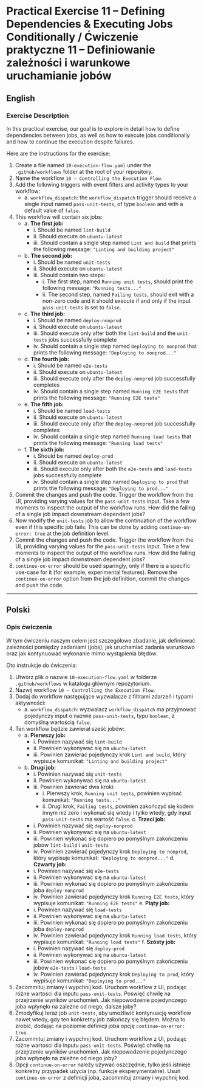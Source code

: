 # Practical Exercise 11 – Defining Dependencies & Executing Jobs Conditionally / Ćwiczenie praktyczne 11 – Definiowanie zależności i warunkowe uruchamianie jobów

## English

### Exercise Description
In this practical exercise, our goal is to explore in detail how to define dependencies between jobs, as well as how to execute jobs conditionally and how to continue the execution despite failures.

Here are the instructions for the exercise:

1. Create a file named `10-execution-flow.yaml` under the `.github/workflows` folder at the root of your repository.
2. Name the workflow `10 – Controlling the Execution Flow`.
3. Add the following triggers with event filters and activity types to your workflow:
   - a. `workflow_dispatch`: the `workflow_dispatch` trigger should receive a single input named `pass-unit-tests`, of type `boolean` and with a default value of `false`.
4. This workflow will contain six jobs:
   - a. **The first job:**
     - i. Should be named `lint-build`  
     - ii. Should execute on `ubuntu-latest`  
     - iii. Should contain a single step named `Lint and build` that prints the following message: `"Linting and building project"`
   - b. **The second job:**
     - i. Should be named `unit-tests`  
     - ii. Should execute on `ubuntu-latest`  
     - iii. Should contain two steps:  
       -  i. The first step, named `Running unit tests`, should print the following message: `"Running tests..."`  
       -  ii. The second step, named `Failing tests`, should exit with a non-zero code and it should execute if and only if the input `pass-unit-tests` is set to `false`.
   - c. **The third job:**
     - i. Should be named `deploy-nonprod`  
     - ii. Should execute on `ubuntu-latest`  
     - iii. Should execute only after both the `lint-build` and the `unit-tests` jobs successfully complete  
     - iv. Should contain a single step named `Deploying to nonprod` that prints the following message: `"Deploying to nonprod..."`
   - d. **The fourth job:**
     - i. Should be named `e2e-tests`  
     - ii. Should execute on `ubuntu-latest`  
     - iii. Should execute only after the `deploy-nonprod` job successfully completes  
     - iv. Should contain a single step named `Running E2E tests` that prints the following message: `"Running E2E tests"`
   - e. **The fifth job:**
     - i. Should be named `load-tests`  
     - ii. Should execute on `ubuntu-latest`  
     - iii. Should execute only after the `deploy-nonprod` job successfully completes  
     - iv. Should contain a single step named `Running load tests` that prints the following message: `"Running load tests"`
   - f. **The sixth job:**
     - i. Should be named `deploy-prod`  
     - ii. Should execute on `ubuntu-latest`  
     - iii. Should execute only after both the `e2e-tests` and `load-tests` jobs successfully complete  
     - iv. Should contain a single step named `Deploying to prod` that prints the following message: `"Deploying to prod..."`
5. Commit the changes and push the code. Trigger the workflow from the UI, providing varying values for the `pass-unit-tests` input. Take a few moments to inspect the output of the workflow runs. How did the failing of a single job impact downstream dependent jobs?
6. Now modify the `unit-tests` job to allow the continuation of the workflow even if this specific job fails. This can be done by adding `continue-on-error: true` at the job definition level.
7. Commit the changes and push the code. Trigger the workflow from the UI, providing varying values for the `pass-unit-tests` input. Take a few moments to inspect the output of the workflow runs. How did the failing of a single job impact downstream dependent jobs?
8. `continue-on-error` should be used sparingly, only if there is a specific use-case for it (for example, experimental features). Remove the `continue-on-error` option from the job definition, commit the changes and push the code.

---

## Polski

### Opis ćwiczenia
W tym ćwiczeniu naszym celem jest szczegółowe zbadanie, jak definiować zależności pomiędzy zadaniami (jobs), jak uruchamiać zadania warunkowo oraz jak kontynuować wykonanie mimo wystąpienia błędów.

Oto instrukcje do ćwiczenia:

1. Utwórz plik o nazwie `10-execution-flow.yaml` w folderze `.github/workflows` w katalogu głównym repozytorium.
2. Nazwij workflow `10 – Controlling the Execution Flow`.
3. Dodaj do workflow następujące wyzwalacze z filtrami zdarzeń i typami aktywności:
   - a. `workflow_dispatch`: wyzwalacz `workflow_dispatch` ma przyjmować pojedynczy input o nazwie `pass-unit-tests`, typu `boolean`, z domyślną wartością `false`.
4. Ten workflow będzie zawierał sześć jobów:
   - a. **Pierwszy job:**  
     - i. Powinien nazywać się `lint-build`  
     - ii. Powinien wykonywać się na `ubuntu-latest`  
     - iii. Powinien zawierać pojedynczy krok `Lint and build`, który wypisuje komunikat: `"Linting and building project"`
   - b. **Drugi job:**  
     - i. Powinien nazywać się `unit-tests`  
     - ii. Powinien wykonywać się na `ubuntu-latest`  
     - iii. Powinien zawierać dwa kroki:  
       -  i. Pierwszy krok, `Running unit tests`, powinien wypisać komunikat: `"Running tests..."`  
       -  ii. Drugi krok, `Failing tests`, powinien zakończyć się kodem innym niż zero i wykonać się wtedy i tylko wtedy, gdy input `pass-unit-tests` ma wartość `false`.
   c. **Trzeci job:**  
      - i. Powinien nazywać się `deploy-nonprod`  
      - ii. Powinien wykonywać się na `ubuntu-latest`  
      - iii. Powinien wykonać się dopiero po pomyślnym zakończeniu jobów `lint-build` i `unit-tests`  
      - iv. Powinien zawierać pojedynczy krok `Deploying to nonprod`, który wypisuje komunikat: `"Deploying to nonprod..."`
   d. **Czwarty job:**  
      - i. Powinien nazywać się `e2e-tests`  
      - ii. Powinien wykonywać się na `ubuntu-latest`  
      - iii. Powinien wykonać się dopiero po pomyślnym zakończeniu joba `deploy-nonprod`  
      - iv. Powinien zawierać pojedynczy krok `Running E2E tests`, który wypisuje komunikat: `"Running E2E tests"`
   e. **Piąty job:**  
      - i. Powinien nazywać się `load-tests`  
      - ii. Powinien wykonywać się na `ubuntu-latest`  
      - iii. Powinien wykonać się dopiero po pomyślnym zakończeniu joba `deploy-nonprod`  
      - iv. Powinien zawierać pojedynczy krok `Running load tests`, który wypisuje komunikat: `"Running load tests"`
   f. **Szósty job:**  
      - i. Powinien nazywać się `deploy-prod`  
      - ii. Powinien wykonywać się na `ubuntu-latest`  
      - iii. Powinien wykonać się dopiero po pomyślnym zakończeniu jobów `e2e-tests` i `load-tests`  
      - iv. Powinien zawierać pojedynczy krok `Deploying to prod`, który wypisuje komunikat: `"Deploying to prod..."`
5. Zacommituj zmiany i wypchnij kod. Uruchom workflow z UI, podając różne wartości dla inputu `pass-unit-tests`. Poświęć chwilę na przejrzenie wyników uruchomień. Jak niepowodzenie pojedynczego joba wpłynęło na zależne od niego, dalsze joby?
6. Zmodyfikuj teraz job `unit-tests`, aby umożliwić kontynuację workflow nawet wtedy, gdy ten konkretny job zakończy się błędem. Można to zrobić, dodając na poziomie definicji joba opcję `continue-on-error: true`.
7. Zacommituj zmiany i wypchnij kod. Uruchom workflow z UI, podając różne wartości dla inputu `pass-unit-tests`. Poświęć chwilę na przejrzenie wyników uruchomień. Jak niepowodzenie pojedynczego joba wpłynęło na zależne od niego joby?
8. Opcji `continue-on-error` należy używać oszczędnie, tylko jeśli istnieje konkretny przypadek użycia (np. funkcje eksperymentalne). Usuń `continue-on-error` z definicji joba, zacommituj zmiany i wypchnij kod.
